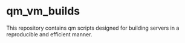 # qm_vm_builds
This repository contains qm scripts designed for building servers in a reproducible and efficient manner. 
